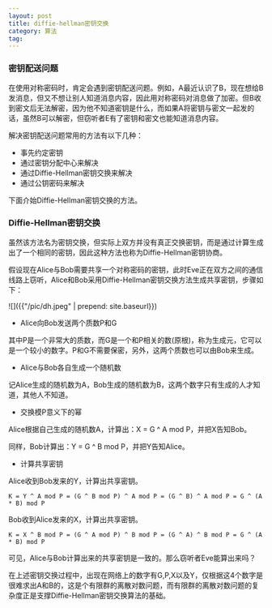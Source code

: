 ```yaml
---
layout: post
title: diffie-hellman密钥交换
category: 算法
tag:
---
```


### 密钥配送问题

在使用对称密码时，肯定会遇到密钥配送问题。例如，A最近认识了B，现在想给B发消息，但又不想让别人知道消息内容，因此用对称密码对消息做了加密。但B收到密文后无法解密，因为他不知道密钥是什么，而如果A将密钥与密文一起发的话，虽然B可以解密，但窃听者E有了密钥和密文也能知道消息内容。

解决密钥配送问题常用的方法有以下几种：

- 事先约定密钥
- 通过密钥分配中心来解决
- 通过Diffie-Hellman密钥交换来解决
- 通过公钥密码来解决

下面介始Diffie-Hellman密钥交换的方法。

### Diffie-Hellman密钥交换

虽然该方法名为密钥交换，但实际上双方并没有真正交换密钥，而是通过计算生成出了一个相同的密钥，因此这种方法也称为Diffie-Hellman密钥协商。

假设现在Alice与Bob需要共享一个对称密码的密钥，此时Eve正在双方之间的通信线路上窃听，Alice和Bob采用Diffie-Hellman密钥交换方法生成共享密钥，步骤如下：

![]({{"/pic/dh.jpeg" | prepend: site.baseurl}})

- Alice向Bob发送两个质数P和G

其中P是一个非常大的质数，而G是一个和P相关的数(原根)，称为生成元，它可以是一个较小的数字。P和G不需要保密，另外，这两个质数也可以由Bob来生成。

- Alice与Bob各自生成一个随机数

记Alice生成的随机数为A，Bob生成的随机数为B，这两个数字只有生成的人才知道，其他人不知道。

- 交换模P意义下的幂

Alice根据自己生成的随机数A，计算出：X = G ^ A mod P，并把X告知Bob。

同样，Bob计算出：Y = G ^ B mod P，并把Y告知Alice。

- 计算共享密钥

Alice收到Bob发来的Y，计算出共享密钥。

```
K = Y ^ A mod P = (G ^ B mod P) ^ A mod P = (G ^ B) ^ A mod P = G ^ (A * B) mod P
```

Bob收到Alice发来的X，计算出共享密钥。

```
K = X ^ B mod P = (G ^ A mod P) ^ B mod P = (G ^ A) ^ B mod P = G ^ (A * B) mod P
```

可见，Alice与Bob计算出来的共享密钥是一致的。那么窃听者Eve能算出来吗？

在上述密钥交换过程中，出现在网络上的数字有G,P,X以及Y，仅根据这4个数字是很难求出A和B的，这是个有限群的离散对数问题，而有限群的离散对数问题的复杂度正是支撑Diffie-Hellman密钥交换算法的基础。

